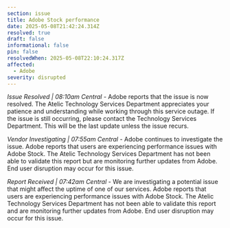 ```yaml
---
section: issue
title: Adobe Stock performance
date: 2025-05-08T21:42:24.314Z
resolved: true
draft: false
informational: false
pin: false
resolvedWhen: 2025-05-08T22:10:24.317Z
affected:
  - Adobe
severity: disrupted
---
```

*Issue Resolved | 08:10am Central* - Adobe reports that the issue is now resolved. The Atelic Technology Services Department appreciates your patience and understanding while working through this service outage. If the issue is still occurring, please contact the Technology Services Department. This will be the last update unless the issue recurs.

*Vendor Investigating | 07:55am Central* - Adobe continues to investigate the issue. Adobe reports that users are experiencing performance issues with Adobe Stock. The Atelic Technology Services Department has not been able to validate this report but are monitoring further updates from Adobe. End user disruption may occur for this issue.

*Report Received | 07:42am Central* - We are investigating a potential issue that might affect the uptime of one of our services. Adobe reports that users are experiencing performance issues with Adobe Stock. The Atelic Technology Services Department has not been able to validate this report and are monitoring further updates from Adobe. End user disruption may occur for this issue.